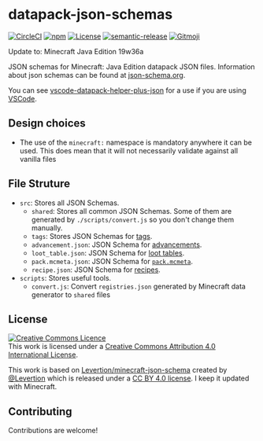 # datapack-json-schemas

[![CircleCI](https://img.shields.io/circleci/build/github/SPGoding/datapack-json-schemas.svg?logo=circleci&style=flat-square)](https://circleci.com/gh/SPGoding/datapack-json-schemas)
[![npm](https://img.shields.io/npm/v/datapack-json-schemas.svg?logo=npm&style=flat-square)](https://npmjs.com/package/datapack-json-schemas)
[![License](https://img.shields.io/badge/License-CC%20BY%204.0-blue.svg?style=flat-square)](https://creativecommons.org/licenses/by/4.0/)
[![semantic-release](https://img.shields.io/badge/%20%20%F0%9F%93%A6%F0%9F%9A%80-semantic--release-e10079.svg?style=flat-square)](https://github.com/semantic-release/semantic-release)
[![Gitmoji](https://img.shields.io/badge/gitmoji-%20😜%20😍-FFDD67.svg?style=flat-square)](https://gitmoji.carloscuesta.me/)

Update to: Minecraft Java Edition 19w36a

JSON schemas for Minecraft: Java Edition datapack JSON files. Information about json schemas can be found at [json-schema.org](http://json-schema.org/).

You can see [vscode-datapack-helper-plus-json](https://github.com/SPGoding/vscode-datapack-helper-plus-json) for a use if you are using [VSCode](https://code.visualstudio.com/).

## Design choices

-   The use of the `minecraft:` namespace is mandatory anywhere it can be used.
    This does mean that it will not necessarily validate against all vanilla
    files

## File Struture

- `src`: Stores all JSON Schemas.
    - `shared`: Stores all common JSON Schemas. Some of them are generated by `./scripts/convert.js` so you don't change them manually.
    - `tags`: Stores JSON Schemas for [tags](https://minecraft.gamepedia.com/Tag).
    - `advancement.json`: JSON Schema for [advancements](https://minecraft.gamepedia.com/Advancements).
    - `loot_table.json`: JSON Schema for [loot tables](https://minecraft.gamepedia.com/Loot_table).
    - `pack.mcmeta.json`: JSON Schema for [`pack.mcmeta`](https://minecraft.gamepedia.com/Data_pack#pack.mcmeta).
    - `recipe.json`: JSON Schema for [recipes](https://minecraft.gamepedia.com/Recipe).
- `scripts`: Stores useful tools.
    - `convert.js`: Convert `registries.json` generated by Minecraft data generator to `shared` files

## License

<a rel="license" href="http://creativecommons.org/licenses/by/4.0/"><img alt="Creative Commons Licence" style="border-width:0" src="https://i.creativecommons.org/l/by/4.0/88x31.png" /></a><br />This
work is licensed under a
<a rel="license" href="http://creativecommons.org/licenses/by/4.0/">Creative
Commons Attribution 4.0 International License</a>.

This work is based on [Levertion/minecraft-json-schema](https://github.com/Levertion/minecraft-json-schema) created by [@Levertion](https://github.com/Levertion) which is released under a [CC BY 4.0 license](https://creativecommons.org/licenses/by/4.0/). I keep it updated with Minecraft.

## Contributing

Contributions are welcome!
